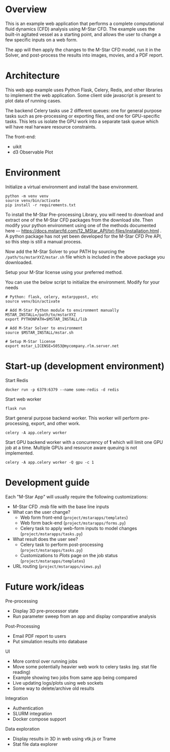 

# Overview

This is an example web application that performs a complete computational fluid dynamics (CFD) analysis using M-Star CFD. The example uses the built-in agitated vessel as a starting point, and allows the user to change a few specific inputs on a web form.

The app will then apply the changes to the M-Star CFD model, run it in the Solver, and post-process the results into images, movies, and a PDF report. 

# Architecture

This web app example uses Python Flask, Celery, Redis, and other libraries to implement the web application. Some client side javascript is present to plot data of running cases.

The backend Celery tasks use 2 different queues: one for general purpose tasks such as pre-processing or exporting files, and one for GPU-specific tasks. This lets us isolate the GPU work into a separate task queue which will have real harware resource constraints. 

The front-end:

- uikit
- d3 Observable Plot

# Environment

Initialize a virtual environment and install the base environment. 

```
python -m venv venv
source venv/bin/activate
pip install -r requirements.txt
```

To install the M-Star Pre-processing Library, you will need to download and extract one of the M-Star CFD packages from the download site. Then modify your python environment using one of the methods documented here -- https://docs.mstarcfd.com/12_MStar_API/txt-files/installation.html . A python package has not yet been developed for the M-Star CFD Pre API, so this step is still a manual process. 

Now add the M-Star Solver to your PATH by sourcing the `/path/to/mstarXYZ/mstar.sh` file which is included in the above package you downloaded. 

Setup your M-Star license using your preferred method. 

You can use the below script to initialize the environment. Modify for your needs

```
# Python: flask, celery, mstarpypost, etc
source venv/bin/activate

# Add M-Star Python module to environment manually
MSTAR_INSTALL=/path/to/mstarXYZ
export PYTHONPATH=$MSTAR_INSTALL/lib

# Add M-Star Solver to environment
source $MSTAR_INSTALL/mstar.sh

# Setup M-Star license
export mstar_LICENSE=5053@mycompany.rlm.server.net
```


# Start-up (development environment)

Start Redis

`docker run -p 6379:6379 --name some-redis -d redis`

Start web worker

`flask run`

Start general purpose backend worker. This worker will perform pre-processing, export, and other work.

`celery -A app.celery worker`

Start GPU backend worker with a concurrency of **1** which will limit one GPU job at a time. Multiple GPUs and resource aware queuing is not implemented. 

`celery -A app.celery worker -Q gpu -c 1`



# Development guide

Each "M-Star App" will usually require the following customizations:

- M-Star CFD .msb file with the base line inputs
- What can the user change?
    - Web form front-end (`project/mstarapps/templates`)
    - Web form back-end (`project/mstarapps/forms.py`)
    - Celery task to apply web-form inputs to model changes (`project/mstarapps/tasks.py`)
- What result does the user see?
    - Celery task to perform post-processing (`project/mstarapps/tasks.py`)
    - Customizations to *Plots* page on the job status (`project/mstarapps/templates`)
- URL routing (`project/mstarapps/views.py`)


# Future work/ideas


Pre-processing
- Display 3D pre-processor state
- Run parameter sweep from an app and display comparative analysis

Post-Processing
- Email PDF report to users
- Put simulation results into database

UI
- More control over running jobs
- Move some potentially heavier web work to celery tasks (eg. stat file reading)
- Example showing two jobs from same app being compared
- Live updating logs/plots using web sockets
- Some way to delete/archive old results

Integration
- Authentication
- SLURM integration
- Docker compose support

Data exploration
- Display results in 3D in web using vtk.js or Trame
- Stat file data explorer 